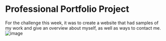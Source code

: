 # Professional Portfolio Project
For the challenge this week, it was to create a website that had samples of my work and give an overview about myself, as well as ways to contact me.
![image](https://user-images.githubusercontent.com/98633770/159203552-6ea31b9c-fb0a-4579-823d-a0902e78744a.png)
